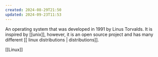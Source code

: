 ```yaml
---
created: 2024-08-29T21:50
updated: 2024-09-23T11:53
---
```

An operating system that was developed in 1991 by Linus Torvalds. It is inspired by [[unix]], however, it is an open source project and has many different [[ linux distributions | distributions]]. 

[[Linux]]